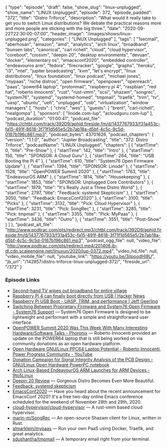 {
  "type": "episode",
  "draft": false,
  "show_slug": "linux-unplugged",
  "show_name": "LINUX Unplugged",
  "episode": 372,
  "episode_padded": "372",
  "title": "Distro Triforce",
  "description": "What would it really take to get you to switch Linux distributions? We debate the practical reasons more and more people are sticking with the big three.",
  "date": "2020-09-22T22:30:00-07:00",
  "header_image": "/images/shows/linux-unplugged.png",
  "categories": [
    "LINUX Unplugged"
  ],
  "tags": [
    "1secmail",
    "aberhosan",
    "amazon",
    "amd",
    "analytics",
    "arch linux",
    "broadband",
    "bunsen labs",
    "canonical",
    "carl richell",
    "cloud",
    "cloud hypervisor",
    "coreboot",
    "crosvm",
    "deepin 20",
    "desktop environments",
    "devuan",
    "docker",
    "elementary os",
    "emacsconf2020",
    "embedded controller",
    "endeavouros arm",
    "fedora",
    "firecracker",
    "google",
    "graphs",
    "heroku",
    "i3",
    "intel",
    "jupiter broadcasting",
    "kvm",
    "let's encrypt",
    "linux distributions",
    "linux foundation",
    "linux podcast",
    "michael jones",
    "mypaas",
    "niche distros",
    "open firmware",
    "openpower",
    "openreach",
    "paas",
    "power64 laptop",
    "protonmail",
    "raspberry pi 4",
    "raspbian",
    "red hat",
    "roberto innocenti",
    "rust",
    "rust-vmm",
    "scsi",
    "shazam",
    "songrec",
    "system76",
    "systemd",
    "systemd-homed",
    "tmpmail",
    "traefik",
    "trim",
    "tv",
    "uasp",
    "ubuntu",
    "uefi",
    "unplugged",
    "usb",
    "virtualization",
    "window managers"
  ],
  "hosts": [
    "chris",
    "wes"
  ],
  "guests": [
    "brent",
    "carl-richell",
    "nealgompa"
  ],
  "sponsors": [
    "linode.com-lup",
    "acloudguru.com-lup"
  ],
  "podcast_duration": "01:00:41",
  "podcast_file": "https://chtbl.com/track/392D9/aphid.fireside.fm/d/1437767933/f31a453c-fa15-491f-8618-3f71f1d565e5/2b7ab18a-d5bf-4c5c-9c5d-0167b196c861.mp3",
  "podcast_bytes": 43701626,
  "podcast_chapters": {
    "version": "1.1.0",
    "author": "Jupiter Broadcasting",
    "title": "372: Distro Triforce",
    "podcastName": "LINUX Unplugged",
    "chapters": [
      {
        "startTime": 0,
        "title": "Pre-Show"
      },
      {
        "startTime": 142,
        "title": "Intro"
      },
      {
        "startTime": 156,
        "title": "SPONSOR: A Cloud Guru"
      },
      {
        "startTime": 264,
        "title": "USB Booting the Pi 4"
      },
      {
        "startTime": 610,
        "title": "System76 Open Firmware Update"
      },
      {
        "startTime": 1394,
        "title": "SPONSOR: Linode"
      },
      {
        "startTime": 1528,
        "title": "OpenPOWER Summit 2020"
      },
      {
        "startTime": 1763,
        "title": "EndeavourOS ARM"
      },
      {
        "startTime": 1814,
        "title": "Housekeeping"
      },
      {
        "startTime": 1853,
        "title": "SPONSOR: Unplugged Core Contributors"
      },
      {
        "startTime": 1979,
        "title": "It's Really Just a Three Distro World"
      },
      {
        "startTime": 2797,
        "title": "Feedback: systemd Skepticism"
      },
      {
        "startTime": 3050,
        "title": "Feedback: EmacsConf2020"
      },
      {
        "startTime": 3100,
        "title": "Picks"
      },
      {
        "startTime": 3132,
        "title": "Pick: Cloud Hypervisor"
      },
      {
        "startTime": 3231,
        "title": "Pick: SongRec"
      },
      {
        "startTime": 3285,
        "title": "Pick: tmpmail"
      },
      {
        "startTime": 3355,
        "title": "Pick: MyPaas"
      },
      {
        "startTime": 3436,
        "title": "Outro"
      },
      {
        "startTime": 3551,
        "title": "Post-Show"
      }
    ]
  },
  "podcast_alt_file": "http://www.podtrac.com/pts/redirect.mp3/chtbl.com/track/392D9/aphid.fireside.fm/d/1437767933/f31a453c-fa15-491f-8618-3f71f1d565e5/2b7ab18a-d5bf-4c5c-9c5d-0167b196c861.mp3",
  "podcast_ogg_file": null,
  "video_file": "http://www.podtrac.com/pts/redirect.mp4/201406.jb-dl.cdn.scaleengine.net/linuxun/2020/lup-0372.mp4",
  "video_hd_file": null,
  "video_mobile_file": null,
  "youtube_link": "https://youtu.be/3iIpoodHI8U",
  "jb_url": "/142857/distro-triforce-linux-unplugged-372/",
  "fireside_url": "/372"
}


### Episode Links

  * [Second-hand TV wipes out broadband for entire village](https://www.openreach.com/news/second-hand-tv-wipes-out-broadband-for-entire-village/ "Second-hand TV wipes out broadband for entire village")
  * [Raspberry Pi 4 can finally boot directly from USB | Hacker News](https://news.ycombinator.com/item?id=24520397 "Raspberry Pi 4 can finally boot directly from USB | Hacker News")
  * [Raspberry Pi USB Boot - UASP, TRIM, and performance | Jeff Geerling](https://www.jeffgeerling.com/blog/2020/raspberry-pi-usb-boot-uasp-trim-and-performance "Raspberry Pi USB Boot - UASP, TRIM, and performance | Jeff Geerling")
  * [Switching Between Proprietary Firmware and System76 Open Firmware - System76 Support](https://support.system76.com/articles/transition-firmware/ "Switching Between Proprietary Firmware and System76 Open Firmware - System76 Support") — System76 Open Firmware is designed to be lightweight and performant with a simple and straightforward user interface. 
  * [OpenPOWER Summit 2020 Was This Week With Many Interesting Hardware/Software Talks - Phoronix](https://www.phoronix.com/scan.php?page=news_item&px=OpenPOWER-Summit-2020 "OpenPOWER Summit 2020 Was This Week With Many Interesting Hardware/Software Talks - Phoronix") — Roberto Innocenti provided an update on the POWER64 laptop that is still being worked on via community donations as an open hardware platform.
  * [Open Hardware GNU/Linux PPC64 Laptop Potential - Roberto Innocenti, Power Progress Community - YouTube](https://www.youtube.com/watch?v=OvExq7u7BMk "Open Hardware GNU/Linux PPC64 Laptop Potential - Roberto Innocenti, Power Progress Community - YouTube")
  * [Donation Campaign for Signal Integrity Analysis of the PCB Design - GNU/Linux Open Hardware PowerPC notebook](https://www.powerpc-notebook.org/campaigns/donation-campaign-for-signal-integrity-analysis-of-the-pcb-design/ "Donation Campaign for Signal Integrity Analysis of the PCB Design - GNU/Linux Open Hardware PowerPC notebook")
  * [Arch Linux-Based EndeavourOS ARM Launches for ARM Devices - 9to5Linux](https://9to5linux.com/arch-linux-based-endeavouros-arm-launches-for-arm-devices "Arch Linux-Based EndeavourOS ARM Launches for ARM Devices - 9to5Linux")
  * [Deepin 20 Review](https://itsfoss.com/deepin-20-review/ "Deepin 20 Review") — Gorgeous Distro Becomes Even More Beautiful.
  * [Feedback: systemd skepticism](https://slexy.org/view/s20lMxbPhE "Feedback: systemd skepticism")
  * [EmacsConf2020](https://slexy.org/view/s2zV618Go5 "EmacsConf2020") — Have you heard about the recent announcement for EmacsConf 2020? It's a free two-day online Emacs conference scheduled for the weekend of November 28th and 29th, 2020.
  * [cloud-hypervisor/cloud-hypervisor](https://github.com/cloud-hypervisor/cloud-hypervisor "cloud-hypervisor/cloud-hypervisor") — A rust-vmm based cloud hypervisor.
  * [marin-m/SongRec](https://github.com/marin-m/SongRec "marin-m/SongRec") — An open-source Shazam client for Linux, written in Rust. 
  * [almarklein/mypaas](https://github.com/almarklein/mypaas "almarklein/mypaas") — Run your own PaaS using Docker, Traefik, and great analytics. 
  * [sdushantha/tmpmail](https://github.com/sdushantha/tmpmail "sdushantha/tmpmail") — A temporary email right from your terminal.



